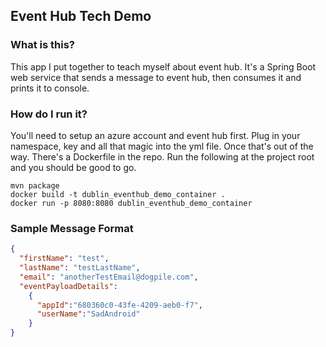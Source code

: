 ## Event Hub Tech Demo ##


### What is this? ###

This app I put together to teach myself about event hub. It's a Spring Boot web service that sends a message to event hub, then consumes it and prints it to console.

### How do I run it? ###

You'll need to setup an azure account and event hub first. Plug in your namespace, key and all that magic into the yml file. Once that's out of the way. There's a Dockerfile in the repo. Run the following at the project root and you should be good to go.

~~~~
mvn package
docker build -t dublin_eventhub_demo_container .
docker run -p 8080:8080 dublin_eventhub_demo_container
~~~~

### Sample Message Format ###

```json
{
  "firstName": "test",
  "lastName": "testLastName",
  "email": "anotherTestEmail@dogpile.com",
  "eventPayloadDetails":
    {
      "appId":"680360c0-43fe-4209-aeb0-f7",
      "userName":"SadAndroid"
    }
}
```